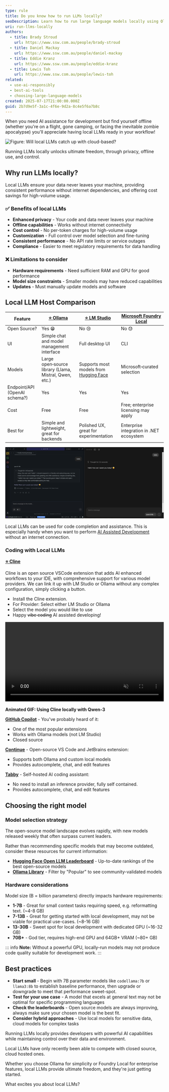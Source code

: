 ```yaml
---
type: rule
title: Do you know how to run LLMs locally?
seoDescription: Learn how to run large language models locally using Ollama and Microsoft Foundry Local for enhanced privacy, control, and offline capabilities.
uri: run-llms-locally
authors:
  - title: Brady Stroud
    url: https://www.ssw.com.au/people/brady-stroud
  - title: Daniel Mackay
    url: https://www.ssw.com.au/people/daniel-mackay
  - title: Eddie Kranz
    url: https://www.ssw.com.au/people/eddie-kranz
  - title: Lewis Toh
    url: https://www.ssw.com.au/people/lewis-toh
related:
  - use-ai-responsibly
  - best-ai-tools
  - choosing-large-language-models
created: 2025-07-17T21:00:00.000Z
guid: 2b7d9e5f-3a1c-4f6e-9d2a-8c4e5f6a7b8c
---
```

When you need AI assistance for development but find yourself offline (whether you're on a flight, gone camping, or facing the inevitable zombie apocalypse) you'll appreciate having local LLMs ready in your workflow!

![Figure: Will local LLMs catch up with cloud-based?](coverphoto.png)

Running LLMs locally unlocks ultimate freedom, through privacy, offline use, and control.

<!--endintro-->

## Why run LLMs locally?

Local LLMs ensure your data never leaves your machine, providing consistent performance without internet dependencies, and offering cost savings for high-volume usage.

### ✅ Benefits of local LLMs

* **Enhanced privacy** - Your code and data never leaves your machine
* **Offline capabilities** - Works without internet connectivity
* **Cost control** - No per-token charges for high-volume usage
* **Customization** - Full control over model selection and fine-tuning
* **Consistent performance** - No API rate limits or service outages
* **Compliance** - Easier to meet regulatory requirements for data handling

### ❌ Limitations to consider

* **Hardware requirements** - Need sufficient RAM and GPU for good performance
* **Model size constraints** - Smaller models may have reduced capabilities
* **Updates** - Must manually update models and software

## Local LLM Host Comparison

| Feature | [⭐️ Ollama](https://ollama.com) | [⭐️ LM Studio](https://lmstudio.ai) | [Microsoft Foundry Local](**https://learn.microsoft.com/en-us/azure/ai-foundry/foundry-local/what-is-foundry-local**) |
| --- | --- | --- | --- |
| Open Source? | Yes 😁 | No 😢 | No 😓 |
| UI | Simple chat and model management interface | Full desktop UI | CLI |
| Models | Large open‑source library (Llama, Mistral, Qwen, etc.) | Supports most models from [Hugging Face](https://huggingface.co/) | Microsoft‑curated selection |
| Endpoint/API (OpenAI schema?) | Yes | Yes | Yes |
| Cost | Free | Free | Free; enterprise licensing may apply |
| Best for | Simple and lightweight, great for backends | Polished UX, great for experimentation | Enterprise integration in .NET ecosystem |



![Figure: Chat interfaces in LM Studio (left), and Ollama (right)](ollama-or-lmstudio-ui.png)



Local LLMs can be used for code completion and assistance. This is especially handy when you want to perform [AI Assisted Development](/rules/ai-assisted-development-workflow/) without an internet connection.

### Coding with Local LLMs

**[⭐️ Cline](https://cline.bot/)**


Cline is an open source VSCode extension that adds AI enhanced workflows to your IDE, with comprehensive support for various model providers. 
We can link it up with LM Studio or Ollama without any complex configuration, simply clicking a button.

- Install the Cline extension.
- For Provider: Select either LM Studio or Ollama
- Select the model you would like to use
- Happy ~~vibe coding~~ AI assisted developing!

<video width="100%" height="auto" autoplay muted loop>
  <source src="cline-local.webm" type="video/webm">
  Your browser does not support the video tag.
</video>

**Animated GIF: Using Cline locally with Qwen-3**


**[GitHub Copilot](https://github.com/features/copilot)** - You've probably heard of it:

* One of the most popular extensions
* Works with Ollama models (not LM Studio)
* Closed source

**[Continue](https://continue.dev/)** - Open-source VS Code and JetBrains extension:

* Supports both Ollama and custom local models
* Provides autocomplete, chat, and edit features

**[Tabby](https://tabby.tabbyml.com/)** - Self-hosted AI coding assistant:

* No need to install an inference provider, fully self contained.
* Provides autocomplete, chat, and edit features

## Choosing the right model

### Model selection strategy

The open-source model landscape evolves rapidly, with new models released weekly that often surpass current leaders. 

Rather than recommending specific models that may become outdated, consider these resources for current information:

* **[Hugging Face Open LLM Leaderboard](https://huggingface.co/open-llm-leaderboard)** - Up-to-date rankings of the best open-source models
* **[Ollama Library](https://ollama.com/library)** - Filter by "Popular" to see community-validated models

### Hardware considerations

Model size (B = billion parameters) directly impacts hardware requirements:

* **1-7B** - Great for small context tasks requiring speed, e.g. reformatting text. (~4-8 GB)
* **7-13B** - Great for getting started with local development, may not be viable for practical use-cases. (~8-16 GB)
* **13-30B** - Sweet spot for local development with dedicated GPU (~16-32 GB)
* **70B+** - God tier, requires high-end GPU and 64GB+ VRAM (~80+ GB)

::: info
**Note:** Without a powerful GPU, locally-run models may not produce code quality suitable for development work.
:::

## Best practices

* **Start small** - Begin with 7B parameter models like `codellama:7b` or `llama3:8b` to establish baseline performance, then upgrade or downgrade to meet that performance sweet-spot.
* **Test for your use case** - A model that excels at general text may not be optimal for specific programming languages
* **Check the leaderboards** -  Open source models are always improving, always make sure your chosen model is the best fit.
* **Consider hybrid approaches** - Use local models for sensitive data, cloud models for complex tasks

Running LLMs locally provides developers with powerful AI capabilities while maintaining control over their data and environment. 

Local LLMs have only recently been able to compete with closed source, cloud hosted ones.

Whether you choose Ollama for simplicity or Foundry Local for enterprise features, local LLMs provide ultimate freedom, and they're just getting started.

What excites you about local LLMs?